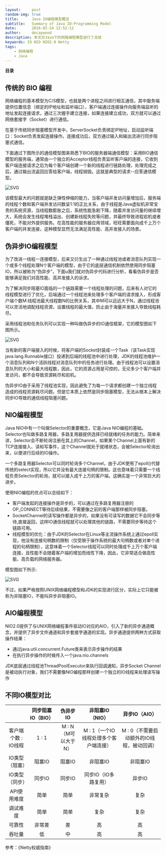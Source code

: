 ```yaml
---
layout:     post
random-img: true
title:      Java IO编程模型概览
subtitle:   Summary of Java IO-Programming Model
date:       2016-02-24 12:52:12
author:     decaywood
description: 本文对Java下的网路编程模型进行了总结
keywords: IO NIO NIO2.0 Netty
tags:
    - 网络编程
    - Java
---
```


<b id="toc">目录</b>

## 传统的 BIO 编程

网络编程的基本模型为C/S模型，也就是两个进程之间进行相互通信，其中服务端提供位置信息（绑定的IP地址和监听端口），客户端通过连接操作向服务端监听的地址发起连接请求，通过三次握手建立连接，如果连接建立成功，双方就可以通过网络套接字（Socket）进行通信。

在基于传统同步阻塞模型开发中，ServerSocket负责绑定IP地址，启动监听端口：Socket负责发起连接操作。连接成功后，双方通过输入和输出流进行同步阻塞式通信。

下面通过下图所示的通信模型图来熟悉下BIO的服务器端通信模型：采用BIO通信模型的服务端，通常由一个独立的Acceptor线程负责监听客户端的连接，它收到客户端连接请求之后为每个客户端创建一个新的线程进行链路处理，处理完成之后，通过输出流返回应答给客户端，线程销毁。这就是典型的请求--应答通信模型。

<img src="{{site.cdnurl}}/img/post/content/BIO-Model.svg" alt="SVG" style="background-color:white">

该模型最大的问题就是缺乏弹性伸缩的能力，当客户端并发访问量增加后，服务端的线程个数和客户端并发访问数呈1:1的正比关系，由于线程是Java虚拟机非常宝贵的系统资源，当线程数膨胀之后，系统性能急剧下降，随着并发访问量的继续增大，系统会发生线程堆栈溢出、创建新线程失败等问题，并最终导致进程宕机或者僵死，不能对外提供服务。在高性能的服务器应用领域，旺旺需要面向成千上万个客户端的并发连接，这种模型显然无法满足高性能、高并发接入的场景。

## 伪异步IO编程模型

为了改进一线程一连接模型，后来又衍生出了一种通过线程池或者消息队列实现一个或多个线程处理N个客户端的模型，由于它的底层通信机制依然使用同步阻塞IO，所以被称为“伪异步”，下面u我们就对伪异步代码进行分析，看看伪异步是否能够满足我们对高性能、高并发接入的诉求。

为了解决同步阻塞IO面临的一个链路需要一个线程处理的问题，后来有人对它的线程模型进行了优化，后端通过一个线程池来处理多个客户端的请求接入，形成客户端个数M:线程池最大线程数N的比例关系，其中M可以远远大于N，通过线程池可以灵活地调配线程资源，设置线程的最大值，防止由于海量并发接入导致线程耗尽。

采用线程池和任务队列可以实现一种叫做伪异步的IO通信框架，它的模型图如下图所示。

<img src="{{site.cdnurl}}/img/post/content/Fake-BIO-Model.svg" alt="SVG" style="background-color:white">

当有新的客户端接入的时候，将客户端的Socket封装成一个Task（该Task实现java.lang.Runnable接口）投递到后端的线程池中进行处理，JDK的线程池维护一个消息队列和N个活跃线程对消息队列中的任务进行处理。由于线程池可以设置消息队列的大小和最大线程数，因此，它的资源占用是可控的，无论多少个客户端并发访问，都不会导致资源耗尽和宕机。

伪异步IO由于采用了线程池实现，因此避免了为每一个请求都创建一个独立线程造成的线程资源耗尽问题。但是它本质上依然是同步阻塞模型，无法从根本上解决同步IO导致的通信线程阻塞问题。

## NIO编程模型

Java NIO中有一个叫做Selector的重要概念，它是Java NIO编程的基础。Selector也叫做多路复用器，多路复用器提供选择已经就绪的任务的能力。简单来讲，Selector会不断轮询注册在其上的Channel，如果某个Channel上面有新的TCP连接接入、读和写事件，这个Channel就处于就绪状态，会被Selector轮询出来，以便进行后续的IO操作。

一个多路复用器Selector可以同时轮询多个Channel，由于JDK使用了epoll()代替传统的select实现，所以它并没有最大连接句柄的限制。这也意味着只需要一个线程负责Selector的轮询，就可以接入成千上万的客户端，这确实是一个非常巨大的进步。

使用NIO编程的优点可以总结如下：

* 客户端发起的连接操作是异步的，可以通过在多路复用器注册的OP_CONNECT等待后续结果，不需要像之前的客户端那样被同步阻塞。
* SocketChannel的读写操作都是异步的，如果没有可读写的数据它不会同步等待,直接返回，这样IO通信线程就可以处理其他的链路，不需要同步等待这个链路可用。
* 线程模型的优化：由于JDK的Selector在Linux等主流操作系统上通过epoll实现，他没有连接句柄数的限制（仅受限于操作系统的最大句柄数或者对单个进程的句柄限制），这意味着一个Selector线程可以同时处理成千上万个客户端连接，且性能不会随着客户端的增加而线性下降，因此，它非常适合做高性能、高负载的网络服务器。

模型图如下所示:

<img src="{{site.cdnurl}}/img/post/content/NIO-Model.svg" alt="SVG" style="background-color:white">

不过，如果严格按照UNIX网络编程模型和JDK的实现进行区分，实际上它只能被称为非阻塞IO，不能叫异步非阻塞IO。

## AIO编程模型

NIO2.0提供了与UNIX网络编程事件驱动IO对应的AIO，引入了新的异步通道概念，并提供了异步文件通道和异步套接字通道的实现。异步通道提供两种方式获取操作结果：

* 通过java.util.concurrent.Future类来表示异步操作的结果
* 在执行异步操作的时候传入一个java.nio.channels

JDK底层通过线程池ThreadPoolExecutor来执行回调通知，异步Socket Channel是被动执行对象，我们不需要像NIO编程那样创建一个独立的IO线程来处理读写操作

## 不同IO模型对比

||同步阻塞IO（BIO）|伪异步IO|非阻塞IO（NIO）|异步IO（AIO）|
|:---:|:---:|:---:|:---:|:---:|
|客户端个数 : IO线程|1 : 1|M : N（M可以大于N）|M : 1（一个IO线程处理多个客户端连接）|M : 0（不需要启动额外的IO线程，被动回调）|
|IO类型（阻塞）|阻塞IO|阻塞IO|非阻塞IO|非阻塞IO|
|IO类型（同步）|同步IO|同步IO|同步IO（IO多路复用）|异步IO|
|API使用难度|简单|简单|非常复杂|复杂|
|调试难度|简单|简单|复杂|复杂|
|可靠性|非常差|差|高|高|
|吞吐量|低|中|高|高|


参考：《Netty权威指南》